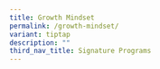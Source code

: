 ```yaml
---
title: Growth Mindset
permalink: /growth-mindset/
variant: tiptap
description: ""
third_nav_title: Signature Programs
---
```

